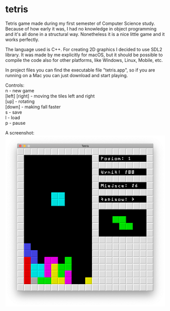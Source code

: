 # tetris
Tetris game made during my first semester of Computer Science study. Because of how early it was, I had no knowledge in object programming and it's all done in a structural way. Nonetheless it is a nice little game and it works perfectly.

The language used is C++. For creating 2D graphics I decided to use SDL2 library. It was made by me explicitly for macOS, but it should be possible to compile the code also for other platforms, like Windows, Linux, Mobile, etc.

In project files you can find the executable file "tetris.app", so if you are running on a Mac you can just download and start playing.

Controls:<br />
n - new game<br />
[left] [right] - moving the tiles left and right<br />
[up] - rotating<br />
[down] - making fall faster<br />
s - save<br />
l - load<br />
p - pause<br />

A screenshot:
![alt text](https://github.com/florian9600/tetris/blob/master/screenshot.png)
